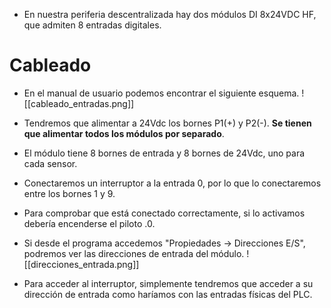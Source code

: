 - En nuestra periferia descentralizada hay dos módulos DI 8x24VDC HF, que admiten 8 entradas digitales.

# Cableado

- En el manual de usuario podemos encontrar el siguiente esquema.
![[cableado_entradas.png]]

- Tendremos que alimentar a 24Vdc los bornes P1(+) y P2(-). **Se tienen que alimentar todos los módulos por separado**.
- El módulo tiene 8 bornes de entrada y 8 bornes de 24Vdc, uno para cada sensor.
- Conectaremos un interruptor a la entrada 0, por lo que lo conectaremos entre los bornes 1 y 9.
- Para comprobar que está conectado correctamente, si lo activamos debería encenderse el piloto .0.
- Si desde el programa accedemos "Propiedades -> Direcciones E/S", podremos ver las direcciones de entrada del módulo.
![[direcciones_entrada.png]]
- Para acceder al interruptor, simplemente tendremos que acceder a su dirección de entrada como haríamos con las entradas físicas del PLC.